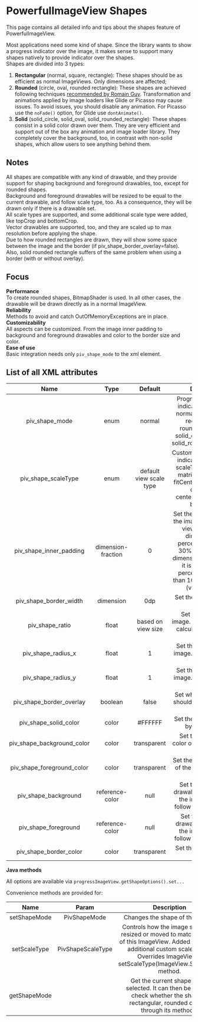 PowerfulImageView Shapes
========================

This page contains all detailed info and tips about the shapes feature of PowerfulImageView.



Most applications need some kind of shape. Since the library wants to show a progress indicator over the image, it makes sense to support many shapes natively to provide indicator over the shapes.  
Shapes are divided into 3 types:
1) **Rectangular** (normal, square, rectangle): These shapes should be as efficient as normal ImageViews. Only dimensions are affected;
2) **Rounded** (circle, oval, rounded rectangle): These shapes are  achieved following techniques [recommended by Romain Guy](http://www.curious-creature.org/2012/12/11/android-recipe-1-image-with-rounded-corners/). Transformation and animations applied by image loaders like Glide or Picasso may cause issues. To avoid issues, you should disable any animation. For Picasso use the `noFade()` option, for Glide use `dontAnimate()`.
3) **Solid** (solid_circle, solid_oval, solid_rounded_rectangle): These shapes consist in a solid color drawn over them. They are very efficient and support out of the box any animation and image loader library. They completely cover the background, too, in contrast with non-solid shapes, which allow users to see anything behind them.
  
  
  
  
Notes
-----
  
All shapes are compatible with any kind of drawable, and they provide support for shaping background and foreground drawables, too, except for rounded shapes.  
Background and foreground drawables will be resized to be equal to the current drawable, and follow scale type, too. As a consequence, they will be drawn only if there is a drawable set.  
All scale types are supported, and some additional scale type were added, like topCrop and bottomCrop.  
Vector drawables are supported, too, and they are scaled up to max resolution before applying the shape.  
Due to how rounded rectangles are drawn, they will show some space between the image and the border (if piv_shape_border_overlay=false).  
Also, solid rounded rectangle suffers of the same problem when using a border (with or without overlay).  
  
  
  

  
Focus
-----
  
**Performance**  
To create rounded shapes, BitmapShader is used. In all other cases, the drawable will be drawn directly as in a normal ImageView.  
**Reliability**  
Methods to avoid and catch OutOfMemoryExceptions are in place.  
**Customizability**  
All aspects can be customized. From the image inner padding to background and foreground drawables and color to the border size and color.  
**Ease of use**  
Basic integration needs only `piv_shape_mode` to the xml element.  
  
  
  
  
List of all XML attributes
--------------------------
  
| Name | Type | Default | Description |
|:----:|:----:|:-------:|:-----------:|
|piv_shape_mode|enum|normal|Progress mode of the indicator. Values are: normal, circle, square, rectangle, oval, rounded_rectangle, solid_circle, solid_oval, solid_rounded_rectangle.|
|piv_shape_scaleType|enum|default view scale type|Custom scale type of the indicator. It overrides scaleType. Values are: matrix, fitXY, fitStart, fitCenter, fitEnd, center, centerCrop, centerInside, topCrop, bottomCrop|
|piv_shape_inner_padding|dimension-fraction|0|Set the inner padding of the image relative to the view, in a specific dimension or in percentage (20dp or 30%). If the specific dimension is less than 0, it is ignored. If the percentage is higher than 100, it is treated as (value % 100).|
|piv_shape_border_width|dimension|0dp|Set the border width of the image.|
|piv_shape_ratio|float|based on view size|Set the ratio of the image. Doing so, width is calculated as height * ratio|
|piv_shape_radius_x|float|1|Set the x radius of the image. Used in rounded rectangles|
|piv_shape_radius_y|float|1|Set the y radius of the image. Used in rounded rectangles|
|piv_shape_border_overlay|boolean|false|Set whether the border should be paint over the image.|
|piv_shape_solid_color|color|#FFFFFF|Set the solid color used by solid shapes|
|piv_shape_background_color|color|transparent|Set the background color of the image, using the shape.|
|piv_shape_foreground_color|color|transparent|Set the foreground color of the image, using the shape.|
|piv_shape_background|reference-color|null|Set the background drawable to draw under the image. Does not follow rounded shapes!|
|piv_shape_foreground|reference-color|null|Set the foreground drawable to draw over the image. Does not follow rounded shapes!|
|piv_shape_border_color|color|transparent|Set the border color of the image.|
  
  
  
  
**Java methods**
  
All options are available via `progressImageView.getShapeOptions().set...`
  
  
  
  
Convenience methods are provided for:
  
| Name | Param | Description |
|:----:|:-----:|:-----------:|
|setShapeMode|PivShapeMode|Changes the shape of the image.|
|setScaleType|PivShapeScaleType|Controls how the image should be resized or moved to match the size of this ImageView. Added to provide additional custom scale types. Overrides ImageView's setScaleType(ImageView.ScaleType) method.|
|getShapeMode| |Get the current shape mode selected. It can then be used to check whether the shape is rectangular, rounded or solid through its methods.|





